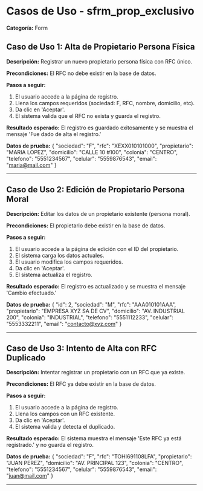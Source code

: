 # Casos de Uso - sfrm_prop_exclusivo

**Categoría:** Form

## Caso de Uso 1: Alta de Propietario Persona Física

**Descripción:** Registrar un nuevo propietario persona física con RFC único.

**Precondiciones:**
El RFC no debe existir en la base de datos.

**Pasos a seguir:**
1. El usuario accede a la página de registro.
2. Llena los campos requeridos (sociedad: F, RFC, nombre, domicilio, etc).
3. Da clic en 'Aceptar'.
4. El sistema valida que el RFC no exista y guarda el registro.

**Resultado esperado:**
El registro es guardado exitosamente y se muestra el mensaje 'Fue dado de alta el registro.'

**Datos de prueba:**
{
  "sociedad": "F",
  "rfc": "XEXX010101000",
  "propietario": "MARIA LOPEZ",
  "domicilio": "CALLE 10 #100",
  "colonia": "CENTRO",
  "telefono": "5551234567",
  "celular": "5559876543",
  "email": "maria@mail.com"
}

---

## Caso de Uso 2: Edición de Propietario Persona Moral

**Descripción:** Editar los datos de un propietario existente (persona moral).

**Precondiciones:**
El propietario debe existir en la base de datos.

**Pasos a seguir:**
1. El usuario accede a la página de edición con el ID del propietario.
2. El sistema carga los datos actuales.
3. El usuario modifica los campos requeridos.
4. Da clic en 'Aceptar'.
5. El sistema actualiza el registro.

**Resultado esperado:**
El registro es actualizado y se muestra el mensaje 'Cambio efectuado.'

**Datos de prueba:**
{
  "id": 2,
  "sociedad": "M",
  "rfc": "AAA010101AAA",
  "propietario": "EMPRESA XYZ SA DE CV",
  "domicilio": "AV. INDUSTRIAL 200",
  "colonia": "INDUSTRIAL",
  "telefono": "5551112233",
  "celular": "5553332211",
  "email": "contacto@xyz.com"
}

---

## Caso de Uso 3: Intento de Alta con RFC Duplicado

**Descripción:** Intentar registrar un propietario con un RFC que ya existe.

**Precondiciones:**
El RFC ya debe existir en la base de datos.

**Pasos a seguir:**
1. El usuario accede a la página de registro.
2. Llena los campos con un RFC existente.
3. Da clic en 'Aceptar'.
4. El sistema valida y detecta el duplicado.

**Resultado esperado:**
El sistema muestra el mensaje 'Este RFC ya está registrado.' y no guarda el registro.

**Datos de prueba:**
{
  "sociedad": "F",
  "rfc": "TOHI691108LFA",
  "propietario": "JUAN PEREZ",
  "domicilio": "AV. PRINCIPAL 123",
  "colonia": "CENTRO",
  "telefono": "5551234567",
  "celular": "5559876543",
  "email": "juan@mail.com"
}

---

